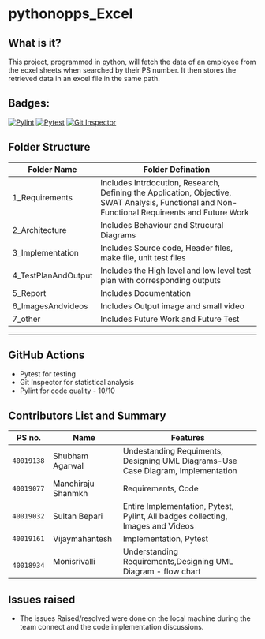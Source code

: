 # pythonopps_Excel 
## What is it?
This project, programmed in python, will fetch the data of an employee from the ecxel sheets when searched by their PS number. It then stores the retrieved data in an excel file in the same path.

## Badges:
[![Pylint](https://github.com/sinopeSA/pythonopps_Excel/actions/workflows/Pylint.yml/badge.svg?branch=master)](https://github.com/sinopeSA/pythonopps_Excel/actions/workflows/Pylint.yml)
[![Pytest](https://github.com/sinopeSA/pythonopps_Excel/actions/workflows/pytest.yml/badge.svg?branch=master)](https://github.com/sinopeSA/pythonopps_Excel/actions/workflows/pytest.yml)
[![Git Inspector](https://github.com/sinopeSA/pythonopps_Excel/actions/workflows/gitinspector.yml/badge.svg?branch=master)](https://github.com/sinopeSA/pythonopps_Excel/actions/workflows/gitinspector.yml)

## Folder Structure
|Folder Name|Folder Defination|
|---------------------------------|-----------------------------------------------------------------------------------------------------------|
| 1_Requirements | Includes Intrdocution, Research, Defining the Application, Objective, SWAT Analysis, Functional and Non-Functional Requireents and Future Work|
| 2_Architecture | Includes Behaviour and Strucural Diagrams |
| 3_Implementation | Includes Source code, Header files, make file, unit test files |
| 4_TestPlanAndOutput | Includes the High level and low level test plan with corresponding outputs |
| 5_Report | Includes Documentation |
| 6_ImagesAndvideos | Includes Output image and small video |
| 7_other | Includes Future Work and Future Test |
----------------------------------------------------------------------------------------------------------------------------------------------------------------------------


## GitHub Actions
* Pytest for testing
* Git Inspector for statistical analysis
* Pylint for code quality - 10/10


## Contributors List and Summary
|PS no. |  Name   |    Features    |
|-------|---------|----------------|
| `40019138` | Shubham Agarwal| Undestanding Requiments, Designing UML Diagrams-Use Case Diagram, Implementation |
|`40019077`| Manchiraju Shanmkh|  Requirements, Code |
|`40019032`| Sultan Bepari|  Entire Implementation, Pytest, Pylint, All badges collecting, Images and Videos |
|`40019161`| Vijaymahantesh | Implementation, Pytest |
|` 40018934`| Monisrivalli |Understanding Requirements,Designing UML Diagram - flow chart|
## Issues raised
- The issues Raised/resolved were done on the local machine during the team connect and the code implementation discussions.
